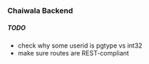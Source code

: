 ### Chaiwala Backend

##### TODO

- check why some userid is pgtype vs int32
- make sure routes are REST-compliant
